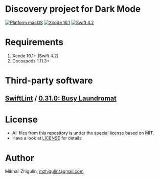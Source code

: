 # Discovery project for Dark Mode
[![Platform macOS](https://img.shields.io/badge/platform-macOS-orange.svg)](https://en.wikipedia.org/wiki/MacOS_version_history)
[![Xcode 10.1](https://img.shields.io/badge/Xcode-10.1+-red.svg)](https://en.wikipedia.org/wiki/Xcode)
[![Swift 4.2](https://img.shields.io/badge/Swift-4.2-red.svg)](https://docs.swift.org/swift-book/RevisionHistory/RevisionHistory.html)

# Requirements
1. Xcode 10.1+ (Swift 4.2)
2. Cocoapods 1.11.3+

# Third-party software
## [SwiftLint](https://github.com/realm/SwiftLint) / [0.31.0: Busy Laundromat](https://github.com/realm/SwiftLint/releases/tag/0.31.0)

# License
- All files from this repository is under the special license based on MIT. 
- Have a look at [LICENSE](https://github.com/perseusrealdeal/macos.darkmode.discovery/blob/9135df7de7918bec32d1e28ce18154ab5684e390/LICENSE) for details. 

# Author
Mikhail Zhigulin, mzhigulin@gmail.com
